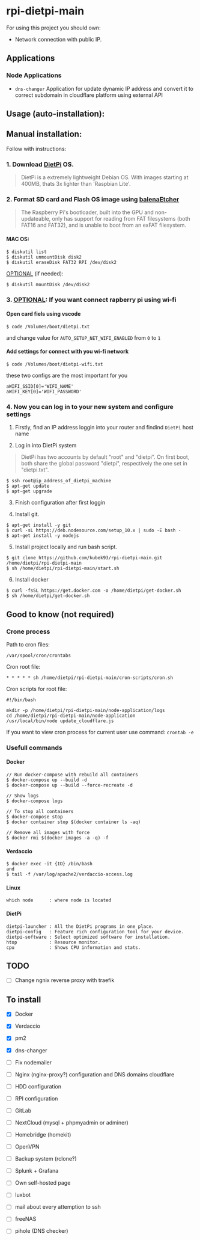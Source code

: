 # rpi-dietpi-main

For using this project you should own:

- Network connection with public IP.

## Applications

### Node Applications

- `dns-changer` Application for update dynamic IP address and convert it to correct subdomain in cloudflare platform using external API

## Usage (auto-installation):

## Manual installation:

Follow with instructions:

### 1. Download [DietPi](https://dietpi.com) OS.

> DietPi is a extremely lightweight Debian OS. With images starting at 400MB, thats 3x lighter than 'Raspbian Lite'.


### 2. Format SD card and Flash OS image using [balenaEtcher](https://www.balena.io/etcher/)

> The Raspberry Pi's bootloader, built into the GPU and non-updateable, only has support for reading from FAT filesystems (both FAT16 and FAT32), and is unable to boot from an exFAT filesystem.

#### MAC OS:
```
$ diskutil list
$ diskutil unmountDisk disk2
$ diskutil eraseDisk FAT32 RPI /dev/disk2
```
<u>OPTIONAL</u> (if needed):
```
$ diskutil mountDisk /dev/disk2
```

### 3. <u>OPTIONAL</u>: If you want connect rapberry pi using wi-fi

#### Open card fiels using vscode
```
$ code /Volumes/boot/dietpi.txt
```
and change value for ```AUTO_SETUP_NET_WIFI_ENABLED``` from ```0``` to ```1```

#### Add settings for connect with you wi-fi network

```
$ code /Volumes/boot/dietpi-wifi.txt
```
these two configs are the most important for you
```
aWIFI_SSID[0]='WIFI_NAME'
aWIFI_KEY[0]='WIFI_PASSWORD'
```

### 4. Now you can log in to your new system and configure settings

1. Firstly, find an IP address loggin into your router and findind `DietPi` host name

2. Log in into DietPi system

> DietPi has two accounts by default "root" and "dietpi". On first boot, both share the global password "dietpi", respectively the one set in "dietpi.txt".

```
$ ssh root@ip_address_of_dietpi_machine
$ apt-get update
$ apt-get upgrade
```

3. Finish configuration after first loggin

4. Install git.

```
$ apt-get install -y git
$ curl -sL https://deb.nodesource.com/setup_10.x | sudo -E bash -
$ apt-get install -y nodejs
```

5. Install project locally and run bash script.

```
$ git clone https://github.com/kubek93/rpi-dietpi-main.git /home/dietpi/rpi-dietpi-main
$ sh /home/dietpi/rpi-dietpi-main/start.sh
```

6. Install docker
```
$ curl -fsSL https://get.docker.com -o /home/dietpi/get-docker.sh
$ sh /home/dietpi/get-docker.sh
```

## Good to know (not required)

### Crone process

Path to cron files:

```
/var/spool/cron/crontabs
```

Cron root file:

```
* * * * * sh /home/dietpi/rpi-dietpi-main/cron-scripts/cron.sh
```

Cron scripts for root file:

```
#!/bin/bash

mkdir -p /home/dietpi/rpi-dietpi-main/node-application/logs
cd /home/dietpi/rpi-dietpi-main/node-application
/usr/local/bin/node update_cloudflare.js

```

If you want to view cron process for current user use command: `crontab -e`

### Usefull commands

#### Docker

```
// Run docker-compose with rebuild all containers
$ docker-compose up --build -d
$ docker-compose up --build --force-recreate -d

// Show logs
$ docker-compose logs

// To stop all containers
$ docker-compose stop
$ docker container stop $(docker container ls -aq)

// Remove all images with force
$ docker rmi $(docker images -a -q) -f
```

#### Verdaccio

```
$ docker exec -it {ID} /bin/bash
and
$ tail -f /var/log/apache2/verdaccio-access.log
```

#### Linux
```
which node      : where node is located
```

#### DietPi

```
dietpi-launcher : All the DietPi programs in one place.
dietpi-config   : Feature rich configuration tool for your device.
dietpi-software : Select optimized software for installation.
htop            : Resource monitor.
cpu             : Shows CPU information and stats.
 ```

## TODO

- [ ] Change ngnix reverse proxy with traefik

## To install
- [x] Docker
- [x] Verdaccio
- [x] pm2
- [x] dns-changer
- [ ] Fix nodemailer
- [ ] Nginx (nginx-proxy?) configuration and DNS domains cloudflare
- [ ] HDD configuration
- [ ] RPI configuration
- [ ] GitLab
- [ ] NextCloud (mysql + phpmyadmin or adminer)
- [ ] Homebridge (homekit)
- [ ] OpenVPN
- [ ] Backup system (rclone?)
- [ ] Splunk + Grafana
- [ ] Own self-hosted page
- [ ] luxbot
- [ ] mail about every attemption to ssh
- [ ] freeNAS
- [ ] pihole (DNS checker)

